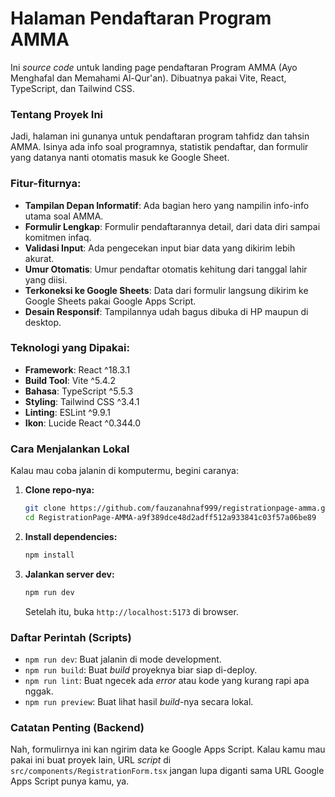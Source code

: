 # Halaman Pendaftaran Program AMMA

Ini *source code* untuk landing page pendaftaran Program AMMA (Ayo Menghafal dan Memahami Al-Qur'an). Dibuatnya pakai Vite, React, TypeScript, dan Tailwind CSS.

### Tentang Proyek Ini

Jadi, halaman ini gunanya untuk pendaftaran program tahfidz dan tahsin AMMA. Isinya ada info soal programnya, statistik pendaftar, dan formulir yang datanya nanti otomatis masuk ke Google Sheet.

### Fitur-fiturnya:

  * **Tampilan Depan Informatif**: Ada bagian hero yang nampilin info-info utama soal AMMA.
  * **Formulir Lengkap**: Formulir pendaftarannya detail, dari data diri sampai komitmen infaq.
  * **Validasi Input**: Ada pengecekan input biar data yang dikirim lebih akurat.
  * **Umur Otomatis**: Umur pendaftar otomatis kehitung dari tanggal lahir yang diisi.
  * **Terkoneksi ke Google Sheets**: Data dari formulir langsung dikirim ke Google Sheets pakai Google Apps Script.
  * **Desain Responsif**: Tampilannya udah bagus dibuka di HP maupun di desktop.

### Teknologi yang Dipakai:

  * **Framework**: React ^18.3.1
  * **Build Tool**: Vite ^5.4.2
  * **Bahasa**: TypeScript ^5.5.3
  * **Styling**: Tailwind CSS ^3.4.1
  * **Linting**: ESLint ^9.9.1
  * **Ikon**: Lucide React ^0.344.0

### Cara Menjalankan Lokal

Kalau mau coba jalanin di komputermu, begini caranya:

1.  **Clone repo-nya:**

    ```bash
    git clone https://github.com/fauzanahnaf999/registrationpage-amma.git
    cd RegistrationPage-AMMA-a9f389dce48d2adff512a933841c03f57a06be89
    ```

2.  **Install dependencies:**

    ```bash
    npm install
    ```

3.  **Jalankan server dev:**

    ```bash
    npm run dev
    ```

    Setelah itu, buka `http://localhost:5173` di browser.

### Daftar Perintah (Scripts)

  * `npm run dev`: Buat jalanin di mode development.
  * `npm run build`: Buat *build* proyeknya biar siap di-deploy.
  * `npm run lint`: Buat ngecek ada *error* atau kode yang kurang rapi apa nggak.
  * `npm run preview`: Buat lihat hasil *build*-nya secara lokal.

### Catatan Penting (Backend)

Nah, formulirnya ini kan ngirim data ke Google Apps Script. Kalau kamu mau pakai ini buat proyek lain, URL *script* di `src/components/RegistrationForm.tsx` jangan lupa diganti sama URL Google Apps Script punya kamu, ya.
